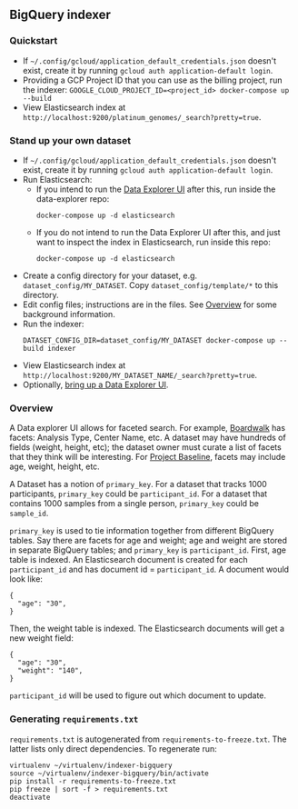 ## BigQuery indexer

### Quickstart

* If `~/.config/gcloud/application_default_credentials.json` doesn't exist,
create it by running `gcloud auth application-default login`.
* Providing a GCP Project ID that you can use as the billing project, run the
indexer:
  `GOOGLE_CLOUD_PROJECT_ID=<project_id> docker-compose up --build`
* View Elasticsearch index at
 `http://localhost:9200/platinum_genomes/_search?pretty=true`.
 
### Stand up your own dataset

* If `~/.config/gcloud/application_default_credentials.json` doesn't exist, create it by running `gcloud auth application-default login`.
* Run Elasticsearch:
  * If you intend to run the [Data Explorer UI](https://github.com/DataBiosphere/data-explorer/) after this, run inside the data-explorer repo:
    ```
    docker-compose up -d elasticsearch
    ```
  * If you do not intend to run the Data Explorer UI after this, and just want to inspect the index in Elasticsearch, run inside this repo:
    ```
    docker-compose up -d elasticsearch
    ```
* Create a config directory for your dataset, e.g. `dataset_config/MY_DATASET`. Copy `dataset_config/template/*` to this directory.
* Edit config files; instructions are in the files. See [Overview](https://github.com/DataBiosphere/data-explorer-indexers/tree/master/bigquery#overview) for some background information.
* Run the indexer:
  ```
  DATASET_CONFIG_DIR=dataset_config/MY_DATASET docker-compose up --build indexer
  ```
* View Elasticsearch index at
 `http://localhost:9200/MY_DATASET_NAME/_search?pretty=true`. 
* Optionally, [bring up a Data Explorer UI](https://github.com/DataBiosphere/data-explorer).

### Overview

A Data explorer UI allows for faceted search. For example,
[Boardwalk](https://ucsc-cgp.org/boardwalk) has facets: Analysis Type, Center
Name, etc. A dataset may have hundreds of fields (weight, height, etc); the
dataset owner must curate a list of facets that they think will be interesting.
For [Project Baseline](https://www.projectbaseline.com/), facets may include
age, weight, height, etc.

A Dataset has a notion of `primary_key`. For a dataset that tracks 1000
participants, `primary_key` could be `participant_id`. For a dataset that
contains 1000 samples from a single person, `primary_key` could be `sample_id`.

`primary_key` is used to tie information together from different BigQuery
tables. Say there are facets for age and weight; age and weight are
stored in separate BigQuery tables; and `primary_key` is `participant_id`.
First, age table is indexed. An Elasticsearch document is created for each
`participant_id` and has document id = `participant_id`. A document would look
like:

```
{
  "age": "30",
}
```

Then, the weight table is indexed. The Elasticsearch documents will get a new
weight field:

```
{
  "age": "30",
  "weight": "140",
}
```

`participant_id` will be used to figure out which document to update.

### Generating `requirements.txt`

`requirements.txt` is autogenerated from `requirements-to-freeze.txt`. The
latter lists only direct dependencies. To regenerate run:

```
virtualenv ~/virtualenv/indexer-bigquery
source ~/virtualenv/indexer-bigquery/bin/activate
pip install -r requirements-to-freeze.txt
pip freeze | sort -f > requirements.txt
deactivate
```
